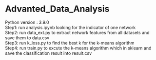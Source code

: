 # Advanted_Data_Analysis
Python version : 3.9.0  
Step1: run analysis.ipynb looking for the indicator of one network  
Step2: run data_ext.py to extract network features from all datasets and save them to data.csv  
Step3: run k_loss.py to find the best k for the k-means algorithm  
Step4: run train.py to excute the k-means algorithm which in sklearn and save the classification result into result.csv  
